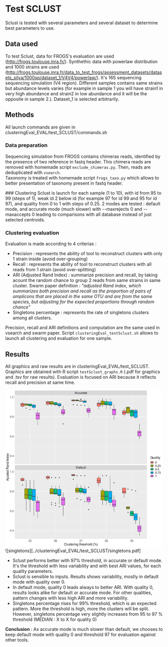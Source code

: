 # Test SCLUST 

Sclust is tested with several parameters and several dataset to determine best parameters to use. 

## Data used 

To test Sclust, data for FROGS's evaluation are used (http://frogs.toulouse.inra.fr/). Synthethic data with powerlaw distribution and 1000 strains are used (http://frogs.toulouse.inra.fr/data_to_test_frogs/assessment_datasets/datasets_silva/1000sp/dataset_1/V4V4/powerlaw/). It's 16S sequencing sequencing simulation (V4 region). Different samples contains same strains but abundance levels varies (for example in sample 1 you will have strain1 in very high abundance and strain2 in low abundance and it will be the opposite in sample 2.). Dataset_1 is selected arbitrarily.

## Methods 

All launch commands are given in clusteringEval_EVAL/test_SCLUST/commands.sh 

### Data preparation 
Sequencing simulation from FROGS contains chimeras reads, identified by the presence of two reference in fastq header. This chimera reads are removed with homemade script `exclude_chimeras.py`. 
Then, reads are deduplicated with `vsearch`.  
Taxonomy is treated with homemade script `frogs_taxo.py` which allows to better presentation of taxonomy present in fastq header. 

### Clustering 
Sclust is launch for each sample (1 to 10), with id from 95 to 99 (steps of 1), weak id 2 below id (for example 97 for id 99 and 95 for id 97), and quality from 0 to 1 with steps of 0.25. 
2 modes are tested : default mode, and accurate mode (much slower) with --maxrejects 0 and --maxaccepts 0 leading to comparisons with all database instead of just selected centroids. 

### Clustering evaluation 
Evaluation is made according to 4 criterias :  
* Precision : represents the ability of tool to reconstruct clusters with only 1 strain inside (avoid over-grouping) 
* Recall : represents the ability of tool to reconstruct clusters with all reads from 1 strain (avoid over-splitting) 
* ARI (Adjusted Rand Index) : summarize precision and recall, by taking acount the random chance to group 2 reads from same strains in same cluster. 
Swarm paper definition : *"adjusted Rand index, which summarizes both precision and recall as the proportion of pairs of amplicons that are placed in the same OTU and are from the same species, but adjusting for the expected proportions through random chance"* 
* Singletons percentage : represents the rate of singletons clusters among all clusters. 

Precision, recall and ARI definitions and computation are the same used in vsearch and swarm paper. 
Script `clusteringEval_testSclust.sh` allows to launch all clustering and evaluation for one sample. 

## Results 

All graphics and raw results are in clusteringEval_EVAL/test_SCLUST. Graphics are obtained with R script `testSclust_graphs.R` (.pdf for graphics and .tsv for raw results). 
Evaluation is focused on ARI because it reflects recall and precision at same time. 

<img src="../clusteringEval_EVAL/test_SCLUST/ari_boxplot.png" width="500">
![singletons][../clusteringEval_EVAL/test_SCLUST/singletons.pdf]

* Sclust performs better with 97% threshold, in accurate or default mode. It's the threshold with less variability and with best ARI values, for each quality parameters.
* Sclust is sensible to inputs. Results shows variability, mostly in default mode with quality over 0. 
* In default mode, quality 0 leads always to better ARI. With quality 0, results looks alike for default or accurate mode. For other qualities, pattern changes with less high ARI and more variability. 
* Singletons percentage rises for 99% threshold, which is an expected pattern. More the threshold is high, more the clusters will be split. However, singletons percentage very slightly increases from 95 to 97 % threshold (MEDIAN : X to X for quality 0) 

**Conclusion** : As accurate mode is much slower than default, we chooses to keep default mode with quality 0 and threshold 97 for evaluation against other tools. 



 
